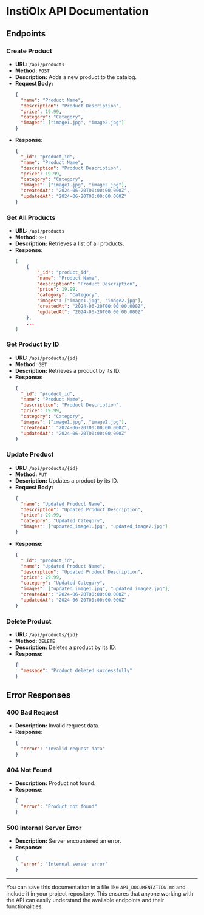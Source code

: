 # InstiOlx API Documentation

## Endpoints

### Create Product

- **URL:** `/api/products`
- **Method:** `POST`
- **Description:** Adds a new product to the catalog.
- **Request Body:**
  ```json
  {
    "name": "Product Name",
    "description": "Product Description",
    "price": 19.99,
    "category": "Category",
    "images": ["image1.jpg", "image2.jpg"]
  }
  ```
- **Response:**
  ```json
  {
    "_id": "product_id",
    "name": "Product Name",
    "description": "Product Description",
    "price": 19.99,
    "category": "Category",
    "images": ["image1.jpg", "image2.jpg"],
    "createdAt": "2024-06-20T00:00:00.000Z",
    "updatedAt": "2024-06-20T00:00:00.000Z"
  }
  ```

### Get All Products

- **URL:** `/api/products`
- **Method:** `GET`
- **Description:** Retrieves a list of all products.
- **Response:**
  ```json
  [
      {
          "_id": "product_id",
          "name": "Product Name",
          "description": "Product Description",
          "price": 19.99,
          "category": "Category",
          "images": ["image1.jpg", "image2.jpg"],
          "createdAt": "2024-06-20T00:00:00.000Z",
          "updatedAt": "2024-06-20T00:00:00.000Z"
      },
      ...
  ]
  ```

### Get Product by ID

- **URL:** `/api/products/{id}`
- **Method:** `GET`
- **Description:** Retrieves a product by its ID.
- **Response:**
  ```json
  {
    "_id": "product_id",
    "name": "Product Name",
    "description": "Product Description",
    "price": 19.99,
    "category": "Category",
    "images": ["image1.jpg", "image2.jpg"],
    "createdAt": "2024-06-20T00:00:00.000Z",
    "updatedAt": "2024-06-20T00:00:00.000Z"
  }
  ```

### Update Product

- **URL:** `/api/products/{id}`
- **Method:** `PUT`
- **Description:** Updates a product by its ID.
- **Request Body:**
  ```json
  {
    "name": "Updated Product Name",
    "description": "Updated Product Description",
    "price": 29.99,
    "category": "Updated Category",
    "images": ["updated_image1.jpg", "updated_image2.jpg"]
  }
  ```
- **Response:**
  ```json
  {
    "_id": "product_id",
    "name": "Updated Product Name",
    "description": "Updated Product Description",
    "price": 29.99,
    "category": "Updated Category",
    "images": ["updated_image1.jpg", "updated_image2.jpg"],
    "createdAt": "2024-06-20T00:00:00.000Z",
    "updatedAt": "2024-06-20T00:00:00.000Z"
  }
  ```

### Delete Product

- **URL:** `/api/products/{id}`
- **Method:** `DELETE`
- **Description:** Deletes a product by its ID.
- **Response:**
  ```json
  {
    "message": "Product deleted successfully"
  }
  ```

## Error Responses

### 400 Bad Request

- **Description:** Invalid request data.
- **Response:**
  ```json
  {
    "error": "Invalid request data"
  }
  ```

### 404 Not Found

- **Description:** Product not found.
- **Response:**
  ```json
  {
    "error": "Product not found"
  }
  ```

### 500 Internal Server Error

- **Description:** Server encountered an error.
- **Response:**
  ```json
  {
    "error": "Internal server error"
  }
  ```

---

You can save this documentation in a file like `API_DOCUMENTATION.md` and include it in your project repository. This ensures that anyone working with the API can easily understand the available endpoints and their functionalities.
